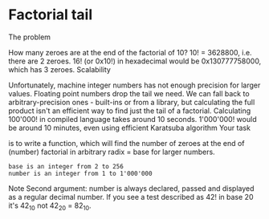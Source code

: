 # Factorial tail

The problem

How many zeroes are at the end of the factorial of 10? 10! = 3628800, i.e. there are 2 zeroes. 16! (or 0x10!) in hexadecimal would be 0x130777758000, which has 3 zeroes.
Scalability

Unfortunately, machine integer numbers has not enough precision for larger values. Floating point numbers drop the tail we need. We can fall back to arbitrary-precision ones - built-ins or from a library, but calculating the full product isn't an efficient way to find just the tail of a factorial. Calculating 100'000! in compiled language takes around 10 seconds. 1'000'000! would be around 10 minutes, even using efficient Karatsuba algorithm
Your task

is to write a function, which will find the number of zeroes at the end of (number) factorial in arbitrary radix = base for larger numbers.

    base is an integer from 2 to 256
    number is an integer from 1 to 1'000'000

Note Second argument: number is always declared, passed and displayed as a regular decimal number. If you see a test described as 42! in base 20 it's 42<sub>10</sub> not 42<sub>20</sub> = 82<sub>10</sub>.
